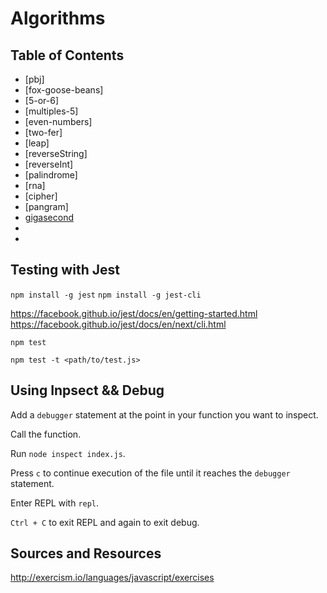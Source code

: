 # Algorithms

## Table of Contents

* [pbj]
* [fox-goose-beans]
* [5-or-6]
* [multiples-5]
* [even-numbers]
* [two-fer]
* [leap]
* [reverseString]
* [reverseInt]
* [palindrome]
* [rna]
* [cipher]
* [pangram]
* [gigasecond](/gigasecond)
* 
*

## Testing with Jest

`npm install -g jest`
`npm install -g jest-cli`

https://facebook.github.io/jest/docs/en/getting-started.html
https://facebook.github.io/jest/docs/en/next/cli.html

`npm test`

`npm test -t <path/to/test.js>`

## Using Inpsect && Debug

Add a `debugger` statement at the point in your function you want to inspect.

Call the function.

Run `node inspect index.js`.

Press `c` to continue execution of the file until it reaches the `debugger` statement.

Enter REPL with `repl`.

`Ctrl + C` to exit REPL and again to exit debug.

## Sources and Resources

http://exercism.io/languages/javascript/exercises
